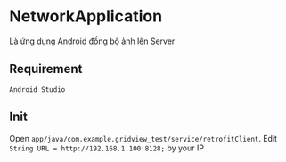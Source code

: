 # NetworkApplication
Là ứng dụng Android đồng bộ ảnh lên Server

## Requirement

`Android Studio`

## Init
Open `app/java/com.example.gridview_test/service/retrofitClient`. Edit `String URL = http://192.168.1.100:8128;`
by your IP

